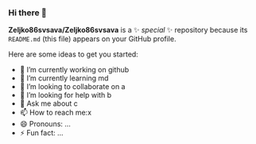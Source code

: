 ### Hi there 👋


**Zeljko86svsava/Zeljko86svsava** is a ✨ _special_ ✨ repository because its `README.md` (this file) appears on your GitHub profile.

Here are some ideas to get you started:

- 🔭 I’m currently working on github
- 🌱 I’m currently learning md
- 👯 I’m looking to collaborate on a
- 🤔 I’m looking for help with b
- 💬 Ask me about c
- 📫 How to reach me:x
- 😄 Pronouns: ...
- ⚡ Fun fact: ...

